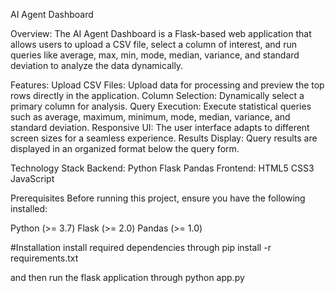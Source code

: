 AI Agent Dashboard

Overview:
The AI Agent Dashboard is a Flask-based web application that allows users to upload a CSV file, select a column of interest, and run queries like average, max, min, mode, median, variance, and standard deviation to analyze the data dynamically.

Features:
Upload CSV Files: Upload data for processing and preview the top rows directly in the application.
Column Selection: Dynamically select a primary column for analysis.
Query Execution: Execute statistical queries such as average, maximum, minimum, mode, median, variance, and standard deviation.
Responsive UI: The user interface adapts to different screen sizes for a seamless experience.
Results Display: Query results are displayed in an organized format below the query form.

Technology Stack
Backend:
Python
Flask
Pandas
Frontend:
HTML5
CSS3
JavaScript

Prerequisites
Before running this project, ensure you have the following installed:

Python (>= 3.7)
Flask (>= 2.0)
Pandas (>= 1.0)

#Installation
install required dependencies through
pip install -r requirements.txt

and then run the flask application through
python app.py


